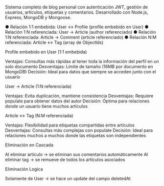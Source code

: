 Sistema completo de blog personal con autenticación JWT, gestión de usuarios, artículos, etiquetas y comentarios. Desarrollado con Node.js, Express, MongoDB y Mongoose.

● Relación 1:1 embebida: User ↔ Profile (profile embebido en User)
● Relación 1:N referenciada: User → Article (author referenciado)
● Relación 1:N referenciada: Article → Comment (article referenciado)
● Relación N:M referenciada: Article ↔ Tag (array de ObjectIds)

Profile embebido en User (1:1 embebida)

Ventajas: Consultas más rápidas al tener toda la información del perfil en un solo documento
Desventajas: Límite de tamaño (16MB por documento en MongoDB)
Decisión: Ideal para datos que siempre se acceden junto con el usuario

User → Article (1:N referenciada)

Ventajas: Evita duplicación, mantiene consistencia
Desventajas: Requiere populate para obtener datos del autor
Decisión: Óptima para relaciones donde un usuario tiene muchos artículos

Article ↔ Tag (N:M referenciada)

Ventajas: Flexibilidad para etiquetas compartidas entre artículos
Desventajas: Consultas más complejas con populate
Decisión: Ideal para relaciones muchos a muchos donde las etiquetas son independientes

Eliminación en Cascada

Al eliminar artículo → se eliminan sus comentarios automáticamente
Al eliminar tag → se remueve de todos los artículos asociados

Eliminación Logica 

Solamente de User → se hace un update del campo deletedAt

